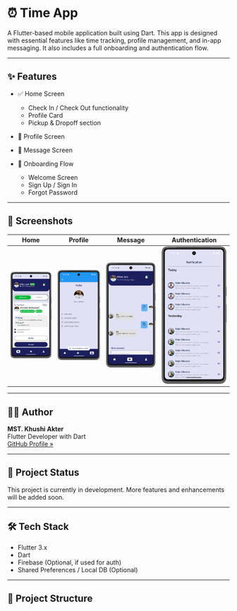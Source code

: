 # ⏰ Time App

A Flutter-based mobile application built using Dart. This app is designed with essential features like time tracking, profile management, and in-app messaging. It also includes a full onboarding and authentication flow.

---

## ✨ Features

- ✅ Home Screen
  - Check In / Check Out functionality
  - Profile Card
  - Pickup & Dropoff section

- 👤 Profile Screen
- 💬 Message Screen
- 🚀 Onboarding Flow
  - Welcome Screen
  - Sign Up / Sign In
  - Forgot Password

---

## 📱 Screenshots

| Home | Profile | Message | Authentication |
|------|---------|---------|----------------|
| ![Home](https://github.com/khushiakter10/time_app/blob/main/screenshorts_time_app/Screenshot_20250727_153718.png) | ![Profile](https://github.com/khushiakter10/time_app/blob/main/screenshorts_time_app/Screenshot_20250727_154017.png) | ![Message](https://github.com/khushiakter10/time_app/blob/main/screenshorts_time_app/Screenshot_20250727_154728.png) | ![Auth](https://github.com/khushiakter10/time_app/blob/main/screenshorts_time_app/Screenshot_20250727_154830.png) |

---

## 🧑‍💻 Author

**MST. Khushi Akter**  
Flutter Developer with Dart  
[GitHub Profile »](https://github.com/khushiakter10)

---

## 🚧 Project Status

This project is currently in development. More features and enhancements will be added soon.

---

## 🛠️ Tech Stack

- Flutter 3.x
- Dart
- Firebase (Optional, if used for auth)
- Shared Preferences / Local DB (Optional)

---

## 📂 Project Structure

